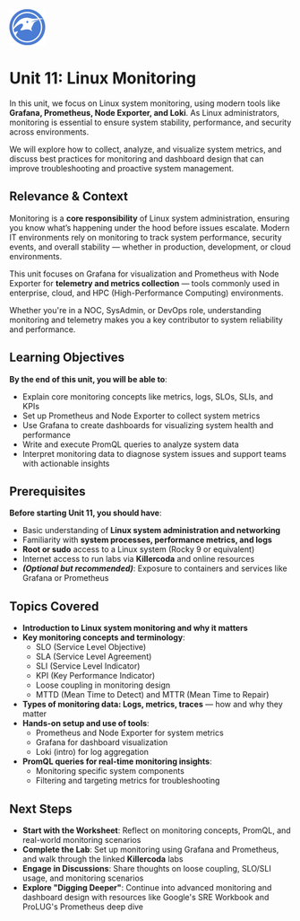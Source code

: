 <div class="flex-container">
        <img src="https://github.com/ProfessionalLinuxUsersGroup/img/blob/main/Assets/Logos/ProLUG_Round_Transparent_LOGO.png?raw=true" width="64" height="64"></img>
    <p>
        <h1>Unit 11: Linux Monitoring</h1>
    </p>
</div>

In this unit, we focus on Linux system monitoring, using modern tools like **Grafana, Prometheus, Node Exporter, and Loki**. As Linux administrators, monitoring is essential to ensure system stability, performance, and security across environments.

We will explore how to collect, analyze, and visualize system metrics, and discuss best practices for monitoring and dashboard design that can improve troubleshooting and proactive system management.

## Relevance & Context

Monitoring is a **core responsibility** of Linux system administration, ensuring you know what’s happening under the hood before issues escalate. Modern IT environments rely on monitoring to track system performance, security events, and overall stability — whether in production, development, or cloud environments.

This unit focuses on Grafana for visualization and Prometheus with Node Exporter for **telemetry and metrics collection** — tools commonly used in enterprise, cloud, and HPC (High-Performance Computing) environments.

Whether you're in a NOC, SysAdmin, or DevOps role, understanding monitoring and telemetry makes you a key contributor to system reliability and performance.

## Learning Objectives

**By the end of this unit, you will be able to**:

- Explain core monitoring concepts like metrics, logs, SLOs, SLIs, and KPIs
- Set up Prometheus and Node Exporter to collect system metrics
- Use Grafana to create dashboards for visualizing system health and performance
- Write and execute PromQL queries to analyze system data
- Interpret monitoring data to diagnose system issues and support teams with actionable insights

## Prerequisites

**Before starting Unit 11, you should have**:

- Basic understanding of **Linux system administration and networking**
- Familiarity with **system processes, performance metrics, and logs**
- **Root or sudo** access to a Linux system (Rocky 9 or equivalent)
- Internet access to run labs via **Killercoda** and online resources
- ***(Optional but recommended)***: Exposure to containers and services like Grafana or Prometheus

## Topics Covered

- **Introduction to Linux system monitoring and why it matters**
- **Key monitoring concepts and terminology**:
  - SLO (Service Level Objective)
  - SLA (Service Level Agreement)
  - SLI (Service Level Indicator)
  - KPI (Key Performance Indicator)
  - Loose coupling in monitoring design
  - MTTD (Mean Time to Detect) and MTTR (Mean Time to Repair)
- **Types of monitoring data: Logs, metrics, traces** — how and why they matter
- **Hands-on setup and use of tools**:
  - Prometheus and Node Exporter for system metrics
  - Grafana for dashboard visualization
  - Loki (intro) for log aggregation
- **PromQL queries for real-time monitoring insights**:
  - Monitoring specific system components
  - Filtering and targeting metrics for troubleshooting

## Next Steps

- **Start with the Worksheet**: Reflect on monitoring concepts, PromQL, and real-world monitoring scenarios
- **Complete the Lab**: Set up monitoring using Grafana and Prometheus, and walk through the linked **Killercoda** labs
- **Engage in Discussions**: Share thoughts on loose coupling, SLO/SLI usage, and monitoring scenarios
- **Explore "Digging Deeper"**: Continue into advanced monitoring and dashboard design with resources like Google's SRE Workbook and ProLUG's Prometheus deep dive
